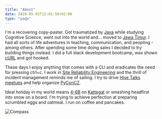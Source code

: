 ```yaml
---
title: "About"
date: 2020-05-01T12:01:58+02:00
type: "page"
---
```


I'm a recovering copy-paster. Got traumatized by [Java](https://en.wikipedia.org/wiki/Java_(programming_language)) while studying Cognitive Science, went out into the world and… moved to [Jawa Timur](https://en.wikipedia.org/wiki/East_Java). I had all sorts of life adventures in teaching, communication, and peopling - among others. After spending some time doing sales I decided to try building things instead. I did a full stack development bootcamp, was shown [cURL](https://en.wikipedia.org/wiki/CURL) and got hooked.

These days I enjoy anything that comes with a CLI and eradicates the need for pressing ctrl+c. I work in [Site Reliability Engineering](https://linkedin.com/in/dariagru) and the thrill of incident management reminds me of sailing. I try to drive [Hive Talks meetups](https://www.meetup.com/apiaryio/events/) and help organize [PyConCZ](https://cz.pycon.org/2020/).

Ideal holiday in my world means [4-6B](https://en.wikipedia.org/wiki/Beaufort_scale) on [Kattegat](https://en.wikipedia.org/wiki/Kattegat) or smashing headfirst into snow on a board. I'm trying to achieve perfection at preparing scrumbled eggs and oatmeal. I run on coffee and pancakes.

![Compass](https://raw.githubusercontent.com/dariagrudzien/dariagrudzien.com/master/static/icons/compass-small.ico)
